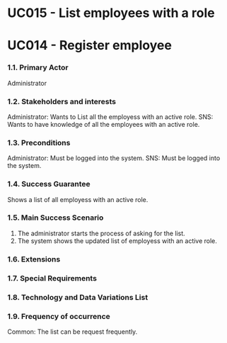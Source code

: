 # UC015 - List employees with a role

# UC014 - Register employee

### 1.1. Primary Actor
Administrator

### 1.2. Stakeholders and interests
Administrator: Wants to List all the employess with an active role.
SNS: Wants to have knowledge of all the employees with an active role.

### 1.3. Preconditions
Administrator: Must be logged into the system.
SNS: Must be logged into the system.

### 1.4. Success Guarantee
Shows a list of all employess with an active role.

### 1.5. Main Success Scenario
1. The administrator starts the process of asking for the list.
2. The system shows the updated list of employess with an active role.

### 1.6. Extensions

### 1.7. Special Requirements

### 1.8. Technology and Data Variations List

### 1.9. Frequency of occurrence
Common: The list can be request frequently.

